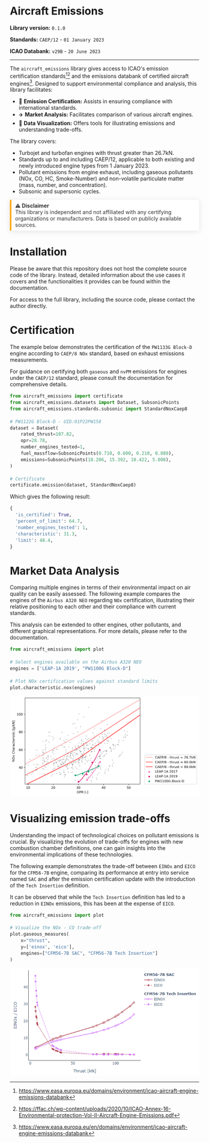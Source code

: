 
# Aircraft Emissions

**Library version:** `0.1.0`

**Standards:** `CAEP/12` - `01 January 2023`

**ICAO Databank:** `v29B` - `20 June 2023`

---


The `aircraft_emissions` library gives access to ICAO's emission certification standards[^1][^2] and the  emissions databank of certified aircraft engines[^3]. Designed to support environmental compliance and analysis, this library facilitates:

- :triangular_flag_on_post: **Emission Certification:** Assists in ensuring compliance with international standards.
- :airplane: **Market Analysis:** Facilitates comparison of various aircraft engines.
- :art: **Data Visualization:** Offers tools for illustrating emissions and understanding trade-offs.

The library covers:
- Turbojet and turbofan engines with thrust greater than 26.7kN.
- Standards up to and including CAEP/12, applicable to both existing and newly introduced engine types from 1 January 2023.
- Pollutant emissions from engine exhaust, including gaseous pollutants (NOx, CO, HC, Smoke-Number) and non-volatile particulate matter (mass, number, and concentration).
- Subsonic and supersonic cycles.

<blockquote style="background-color: #ffffff; color: #333; border-left: 4px solid #ffa500; padding: 0.5em 10px; margin: 1em 0; box-shadow: 0 2px 15px rgba(0,0,0,0.1);">
  <strong>⚠️ Disclaimer</strong><br>
  This library is independent and not affiliated with any certifying organizations or manufacturers. Data is based on publicly available sources.
</blockquote>


# Installation
Please be aware that this repository does not host the complete source code of the library. Instead, detailed information about the use cases it covers and the functionalities it provides can be found within the documentation. 

For access to the full library, including the source code, please contact the author directly.

# Certification

The example below demonstrates the certification of the `PW1133G Block-D` engine according to `CAEP/8 NOx` standard, based on exhaust emissions measurements.

For guidance on certifying both `gaseous` and `nvPM` emissions for engines under the `CAEP/12` standard, please consult the documentation for comprehensive details.

```python
from aircraft_emissions import certificate
from aircraft_emissions.datasets import Dataset, SubsonicPoints
from aircraft_emissions.standards.subsonic import StandardNoxCaep8

# PW1122G Block-D - UID:01P22PW158
dataset = Dataset(
    rated_thrust=107.82,
    opr=28.78,
    number_engines_tested=1,
    fuel_massflow=SubsonicPoints(0.710, 0.600, 0.210, 0.080),
    emissions=SubsonicPoints(18.206, 15.392, 10.422, 5.008),
)

# Certificate
certificate.emission(dataset, StandardNoxCaep8)
```

Which gives the following result:
``` python
{
  'is_certified': True,
  'percent_of_limit': 64.7,
  'number_engines_tested': 1,
  'characteristic': 31.3,
  'limit': 48.4,
}
```

# Market Data Analysis
Comparing multiple engines in terms of their environmental impact on air quality can be easily assessed. The following example compares the engines of the `Airbus A320 NEO` regarding `NOx` certification, illustrating their relative positioning to each other and their compliance with current standards.

This analysis can be extended to other engines, other pollutants, and different graphical representations. For more details, please refer to the documentation.

```python
from aircraft_emissions import plot

# Select engines available on the Airbus A320 NEO
engines = ['LEAP-1A 2019', "PW1100G Block-D"]

# Plot NOx certification values against standard limits
plot.characteristic.nox(engines)
```

![Plot NOx Characteristic](assets/plot_nox_characteristic.png)

# Visualizing emission trade-offs
Understanding the impact of technological choices on pollutant emissions is crucial. By visualizing the evolution of trade-offs for engines with new combustion chamber definitions, one can gain insights into the environmental implications of these technologies. 

The following example demonstrates the trade-off between `EINOx` and `EICO` for the `CFM56-7B` engine, comparing its performance at entry into service named `SAC` and after the emission certification update with the introduction of the `Tech Insertion` definition.

It can be observed that while the `Tech Insertion` definition has led to a reduction in `EINOx` emissions, this has been at the expense of `EICO`.

```python
from aircraft_emissions import plot

# Visualize the NOx - CO trade-off
plot.gaseous_measures(
    x="thrust",
    y=['einox', 'eico'],
    engines=["CFM56-7B SAC", "CFM56-7B Tech Insertion"]
)
```

![Plot trade-offs](assets/trade_offs_cfm56_7b.PNG)


[^1]: https://www.easa.europa.eu/domains/environment/icao-aircraft-engine-emissions-databank

[^2]: https://ffac.ch/wp-content/uploads/2020/10/ICAO-Annex-16-Environmental-protection-Vol-II-Aircraft-Engine-Emissions.pdf

[^3]: https://www.easa.europa.eu/en/domains/environment/icao-aircraft-engine-emissions-databank
